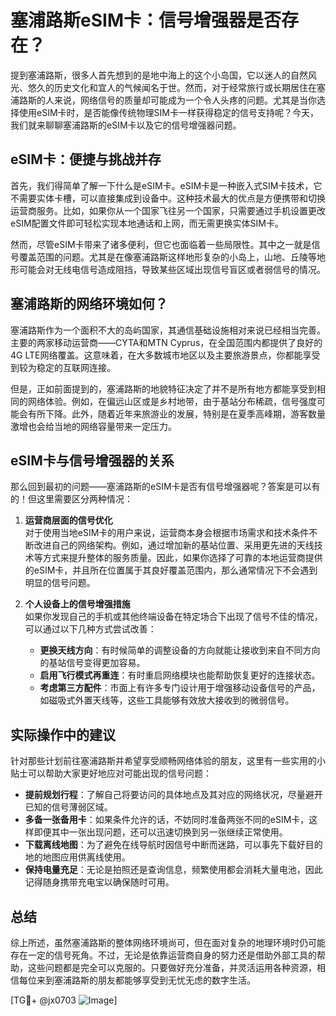 # 塞浦路斯eSIM卡：信号增强器是否存在？

提到塞浦路斯，很多人首先想到的是地中海上的这个小岛国，它以迷人的自然风光、悠久的历史文化和宜人的气候闻名于世。然而，对于经常旅行或长期居住在塞浦路斯的人来说，网络信号的质量却可能成为一个令人头疼的问题。尤其是当你选择使用eSIM卡时，是否能像传统物理SIM卡一样获得稳定的信号支持呢？今天，我们就来聊聊塞浦路斯的eSIM卡以及它的信号增强器问题。

## eSIM卡：便捷与挑战并存

首先，我们得简单了解一下什么是eSIM卡。eSIM卡是一种嵌入式SIM卡技术，它不需要实体卡槽，可以直接集成到设备中。这种技术最大的优点是方便携带和切换运营商服务。比如，如果你从一个国家飞往另一个国家，只需要通过手机设置更改eSIM配置文件即可轻松实现本地通话和上网，而无需更换实体SIM卡。

然而，尽管eSIM卡带来了诸多便利，但它也面临着一些局限性。其中之一就是信号覆盖范围的问题。尤其是在像塞浦路斯这样地形复杂的小岛上，山地、丘陵等地形可能会对无线电信号造成阻挡，导致某些区域出现信号盲区或者弱信号的情况。

## 塞浦路斯的网络环境如何？

塞浦路斯作为一个面积不大的岛屿国家，其通信基础设施相对来说已经相当完善。主要的两家移动运营商——CYTA和MTN Cyprus，在全国范围内都提供了良好的4G LTE网络覆盖。这意味着，在大多数城市地区以及主要旅游景点，你都能享受到较为稳定的互联网连接。

但是，正如前面提到的，塞浦路斯的地貌特征决定了并不是所有地方都能享受到相同的网络体验。例如，在偏远山区或是乡村地带，由于基站分布稀疏，信号强度可能会有所下降。此外，随着近年来旅游业的发展，特别是在夏季高峰期，游客数量激增也会给当地的网络容量带来一定压力。

## eSIM卡与信号增强器的关系

那么回到最初的问题——塞浦路斯的eSIM卡是否有信号增强器呢？答案是可以有的！但这里需要区分两种情况：

1. **运营商层面的信号优化**  
   对于使用当地eSIM卡的用户来说，运营商本身会根据市场需求和技术条件不断改进自己的网络架构。例如，通过增加新的基站位置、采用更先进的天线技术等方式来提升整体的服务质量。因此，如果你选择了可靠的本地运营商提供的eSIM卡，并且所在位置属于其良好覆盖范围内，那么通常情况下不会遇到明显的信号问题。

2. **个人设备上的信号增强措施**  
   如果你发现自己的手机或其他终端设备在特定场合下出现了信号不佳的情况，可以通过以下几种方式尝试改善：
   
   - **更换天线方向**：有时候简单的调整设备的方向就能让接收到来自不同方向的基站信号变得更加容易。
   - **启用飞行模式再重连**：有时重启网络模块也能帮助恢复更好的连接状态。
   - **考虑第三方配件**：市面上有许多专门设计用于增强移动设备信号的产品，如磁吸式外置天线等，这些工具能够有效放大接收到的微弱信号。

## 实际操作中的建议

针对那些计划前往塞浦路斯并希望享受顺畅网络体验的朋友，这里有一些实用的小贴士可以帮助大家更好地应对可能出现的信号问题：

- **提前规划行程**：了解自己将要访问的具体地点及其对应的网络状况，尽量避开已知的信号薄弱区域。
- **多备一张备用卡**：如果条件允许的话，不妨同时准备两张不同的eSIM卡，这样即便其中一张出现问题，还可以迅速切换到另一张继续正常使用。
- **下载离线地图**：为了避免在线导航时因信号中断而迷路，可以事先下载好目的地的地图应用供离线使用。
- **保持电量充足**：无论是拍照还是查询信息，频繁使用都会消耗大量电池，因此记得随身携带充电宝以确保随时可用。

## 总结

综上所述，虽然塞浦路斯的整体网络环境尚可，但在面对复杂的地理环境时仍可能存在一定的信号死角。不过，无论是依靠运营商自身的努力还是借助外部工具的帮助，这些问题都是完全可以克服的。只要做好充分准备，并灵活运用各种资源，相信每位来到塞浦路斯的朋友都能够享受到无忧无虑的数字生活。

[TG💪+ @jx0703 ![Image](https://github.com/user-attachments/assets/dbca1d08-cadb-493c-b0ec-ad6f7a83f270)]